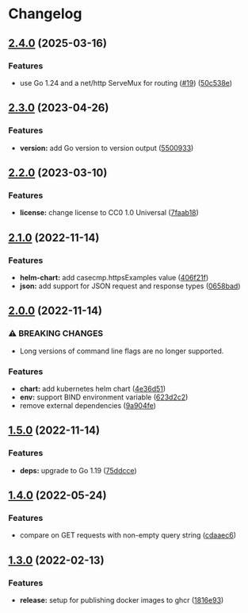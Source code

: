 # Changelog

## [2.4.0](https://github.com/jimeh/casecmp/compare/v2.3.0...v2.4.0) (2025-03-16)


### Features

* use Go 1.24 and a net/http ServeMux for routing ([#19](https://github.com/jimeh/casecmp/issues/19)) ([50c538e](https://github.com/jimeh/casecmp/commit/50c538e3b78d841bf09653a1571a8019a2126be0))

## [2.3.0](https://github.com/jimeh/casecmp/compare/v2.2.0...v2.3.0) (2023-04-26)


### Features

* **version:** add Go version to version output ([5500933](https://github.com/jimeh/casecmp/commit/55009336891b6c281542cf85498abb04816879d3))

## [2.2.0](https://github.com/jimeh/casecmp/compare/v2.1.0...v2.2.0) (2023-03-10)


### Features

* **license:** change license to CC0 1.0 Universal ([7faab18](https://github.com/jimeh/casecmp/commit/7faab1863b48e31e46b763ef7dca0eca1825f6f8))

## [2.1.0](https://github.com/jimeh/casecmp/compare/v2.0.0...v2.1.0) (2022-11-14)


### Features

* **helm-chart:** add casecmp.httpsExamples value ([406f21f](https://github.com/jimeh/casecmp/commit/406f21f72115884503bfe3e928d993a536eb45b2))
* **json:** add support for JSON request and response types ([0658bad](https://github.com/jimeh/casecmp/commit/0658bad90257aa55bfadea6b6167337b21df1a13))

## [2.0.0](https://github.com/jimeh/casecmp/compare/v1.5.0...v2.0.0) (2022-11-14)


### ⚠ BREAKING CHANGES

* Long versions of command line flags are no longer supported.

### Features

* **chart:** add kubernetes helm chart ([4e36d51](https://github.com/jimeh/casecmp/commit/4e36d51dc1c081fd50b1397eabb736ad3fe21541))
* **env:** support BIND environment variable ([623d2c2](https://github.com/jimeh/casecmp/commit/623d2c21b0a25d3b54b6cf3e18fc147a2faa8cd6))
* remove external dependencies ([9a904fe](https://github.com/jimeh/casecmp/commit/9a904fee99e203d7ddb2a84e2d056d3ed8ec197a))

## [1.5.0](https://github.com/jimeh/casecmp/compare/v1.4.0...v1.5.0) (2022-11-14)


### Features

* **deps:** upgrade to Go 1.19 ([75ddcce](https://github.com/jimeh/casecmp/commit/75ddccedf330497c0e04cd4b7f0679e647b8e190))

## [1.4.0](https://github.com/jimeh/casecmp/compare/v1.3.0...v1.4.0) (2022-05-24)


### Features

* compare on GET requests with non-empty query string ([cdaaec6](https://github.com/jimeh/casecmp/commit/cdaaec6b0b763141476562047578844e6105ec7a))

## [1.3.0](https://github.com/jimeh/casecmp/compare/v1.2.3...v1.3.0) (2022-02-13)


### Features

* **release:** setup for publishing docker images to ghcr ([1816e93](https://github.com/jimeh/casecmp/commit/1816e93170bb725f8da073b91070a981dd039fad))
